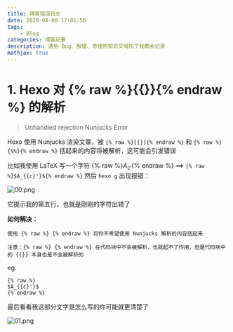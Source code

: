```yaml
---
title: 博客错误日志
date: 2020-04-08 17:01:56
tags:
    - Blog
categories: 博客纪要
description: 遇到 Bug、报错、奇怪的知识又增加了我都会记录
mathjax: true
---
```


# 1\. Hexo 对 {% raw %}{{}}{% endraw %} 的解析

> Unhandled rejection Nunjucks Error

Hexo 使用 Nunjucks 渲染文章，被 `{% raw %}{{}}{% endraw %}` 和 `{% raw %}{%%}{% endraw %}` 括起来的内容将被解析，这可能会引发错误

比如我使用 LaTeX 写一个字符 {% raw %}$A_{{c}'}${% endraw %} ==> `{% raw %}$A_{{c}'}${% endraw %}` 然后 `hexo g` 出现报错：

![00.png](https://cdn.jsdelivr.net/gh/TUFZ/ImgHosting//TUFZ-Img/article/2020/04/20Apr08B/00.png)

它提示我的第五行，也就是刚刚的字符出错了

**如何解决：**

```
使用 {% raw %} {% endraw %} 将你不希望使用 Nunjucks 解析的内容括起来

注意：{% raw %} {% endraw %} 在代码块中不会被解析，也就起不了作用，但是代码块中的 {{}} 本身也是不会被解析的
```

eg.

```
{% raw %}
$A_{{c}'}$
{% endraw %}
```

最后看看我这部分文字是怎么写的你可能就更清楚了

![01.png](https://cdn.jsdelivr.net/gh/TUFZ/ImgHosting//TUFZ-Img/article/2020/04/20Apr08B/01.png)
